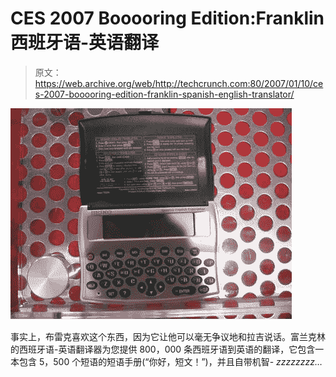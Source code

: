 # CES 2007 Booooring Edition:Franklin 西班牙语-英语翻译

> 原文：<https://web.archive.org/web/http://techcrunch.com:80/2007/01/10/ces-2007-booooring-edition-franklin-spanish-english-translator/>

![](img/06a99b7642d730730e8b1d107c09f1d6.png)

事实上，布雷克喜欢这个东西，因为它让他可以毫无争议地和拉吉说话。富兰克林的西班牙语-英语翻译器为您提供 800，000 条西班牙语到英语的翻译，它包含一本包含 5，500 个短语的短语手册(“你好，短文！”)，并且自带机智- *zzzzzzzz…*